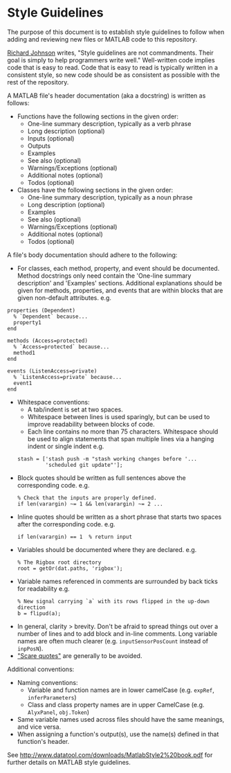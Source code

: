 # Style Guidelines

The purpose of this document is to establish style guidelines to follow when adding and reviewing new files or MATLAB code to this repository.

[Richard Johnson](https://uk.mathworks.com/matlabcentral/profile/authors/22731-richard-johnson) writes, "Style guidelines are not commandments. Their goal is simply to help programmers write well." Well-written code implies code that is easy to read. Code that is easy to read is typically written in a consistent style, so new code should be as consistent as possible with the rest of the repository.

A MATLAB file's header documentation (aka a docstring) is written as follows:
* Functions have the following sections in the given order:
	- One-line summary description, typically as a verb phrase
	- Long description (optional)
	- Inputs (optional)
	- Outputs
	- Examples
	- See also (optional)
	- Warnings/Exceptions (optional)
	- Additional notes (optional)
	- Todos (optional)
* Classes have the following sections in the given order:
	- One-line summary description, typically as a noun phrase
	- Long description (optional)
	- Examples
	- See also (optional)
	- Warnings/Exceptions (optional)
	- Additional notes (optional)
	- Todos (optional)

A file's body documentation should adhere to the following:
* For classes, each method, property, and event should be documented. Method docstrings only need contain the 'One-line summary description' and 'Examples' sections. Additional explanations should be given for methods, properties, and events that are within blocks that are given non-default attributes. e.g.
```
properties (Dependent)
  % `Dependent` because...
  property1
end

methods (Access=protected)
  % `Access=protected` because...
  method1
end

events (ListenAccess=private)
  % `ListenAccess=private` because...
  event1
end
```
* Whitespace conventions:
	- A tab/indent is set at two spaces.
	- Whitespace between lines is used sparingly, but can be used to improve readability between blocks of code.
	- Each line contains no more than 75 characters. Whitespace should be used to align statements that span multiple lines via a hanging indent or single indent e.g.
	```
	stash = ['stash push -m "stash working changes before '...
             'scheduled git update"'];
	```
* Block quotes should be written as full sentences above the corresponding code. e.g.
  ```
  % Check that the inputs are properly defined.
  if len(varargin) ~= 1 && len(varargin) ~= 2 ...
  ```
* Inline quotes should be written as a short phrase that starts two spaces after the corresponding code. e.g.
  ```
  if len(varargin) == 1  % return input
  ```
* Variables should be documented where they are declared. e.g.
  ```
  % The Rigbox root directory
  root = getOr(dat.paths, 'rigbox');
  ```
* Variable names referenced in comments are surrounded by back ticks for readability e.g.
  ```
  % New signal carrying `a` with its rows flipped in the up-down direction
  b = flipud(a);
  ```
* In general, clarity > brevity. Don't be afraid to spread things out over a number of lines and to add block and in-line comments. Long variable names are often much clearer (e.g. `inputSensorPosCount` instead of `inpPosN`).
* ["Scare quotes"](https://www.chicagomanualofstyle.org/qanda/data/faq/topics/Punctuation/faq0014.html) are generally to be avoided.

Additional conventions:
* Naming conventions:
	- Variable and function names are in lower camelCase (e.g. `expRef`, `inferParameters`)
	- Class and class property names are in upper CamelCase (e.g. `AlyxPanel`, `obj.Token`)
* Same variable names used across files should have the same meanings, and vice versa.
* When assigning a function's output(s), use the name(s) defined in that function's header.

See http://www.datatool.com/downloads/MatlabStyle2%20book.pdf for further details on MATLAB style guidelines.